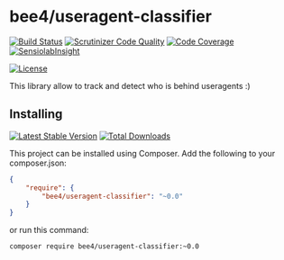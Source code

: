 bee4/useragent-classifier
======================

[![Build Status](https://img.shields.io/travis/bee4/useragent-classifier.svg?style=flat-square)](https://travis-ci.org/bee4/useragent-classifier)
[![Scrutinizer Code Quality](https://img.shields.io/scrutinizer/g/bee4/useragent-classifier.svg?style=flat-square)](https://scrutinizer-ci.com/g/bee4/useragent-classifier/?branch=develop)
[![Code Coverage](https://img.shields.io/scrutinizer/coverage/g/bee4/useragent-classifier.svg?style=flat-square)](https://scrutinizer-ci.com/g/bee4/useragent-classifier/)
[![SensiolabInsight](https://img.shields.io/sensiolabs/i/3f165beb-2425-4669-a3da-c1794c6f7337.svg?style=flat-square)](https://insight.sensiolabs.com/projects/3f165beb-2425-4669-a3da-c1794c6f7337)

[![License](https://img.shields.io/packagist/l/bee4/useragent-classifier.svg?style=flat-square)](https://packagist.org/packages/bee4/useragent-classifier)

This library allow to track and detect who is behind useragents :)


Installing
----------
[![Latest Stable Version](https://img.shields.io/packagist/v/bee4/useragent-classifier.svg?style=flat-square)](https://packagist.org/packages/bee4/useragent-classifier)
[![Total Downloads](https://img.shields.io/packagist/dm/bee4/useragent-classifier.svg?style=flat-square)](https://packagist.org/packages/bee4/useragent-classifier)

This project can be installed using Composer. Add the following to your composer.json:

```JSON
{
    "require": {
        "bee4/useragent-classifier": "~0.0"
    }
}
```

or run this command:

```Shell
composer require bee4/useragent-classifier:~0.0
```
